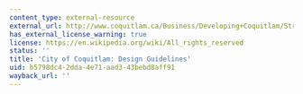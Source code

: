 ```yaml
---
content_type: external-resource
external_url: http://www.coquitlam.ca/Business/Developing+Coquitlam/Strategic+Plans/Design+Guidelines.htm
has_external_license_warning: true
license: https://en.wikipedia.org/wiki/All_rights_reserved
status: ''
title: 'City of Coquitlam: Design Guidelines'
uid: b5798dc4-2dda-4e71-aad3-43bebd8aff91
wayback_url: ''
---
```

